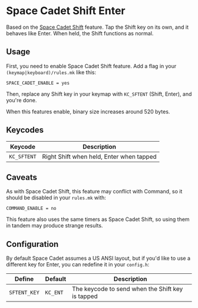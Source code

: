 # Space Cadet Shift Enter

Based on the [Space Cadet Shift](feature_space_cadet_shift.md) feature. Tap the Shift key on its own, and it behaves like Enter. When held, the Shift functions as normal.

## Usage

First, you need to enable Space Cadet Shift feature. Add a flag in your `(keymap|keyboard)/rules.mk` like this:

```make
SPACE_CADET_ENABLE = yes
```

Then, replace any Shift key in your keymap with `KC_SFTENT` (Shift, Enter), and you're done.

When this features enable, binary size increases around 520 bytes.


## Keycodes

|Keycode    |Description                             |
|-----------|----------------------------------------|
|`KC_SFTENT`|Right Shift when held, Enter when tapped|

## Caveats

As with Space Cadet Shift, this feature may conflict with Command, so it should be disabled in your `rules.mk` with:

```make
COMMAND_ENABLE = no
```

This feature also uses the same timers as Space Cadet Shift, so using them in tandem may produce strange results.

## Configuration

By default Space Cadet assumes a US ANSI layout, but if you'd like to use a different key for Enter, you can redefine it in your `config.h`:

|Define      |Default |Description                                     |
|------------|--------|------------------------------------------------|
|`SFTENT_KEY`|`KC_ENT`|The keycode to send when the Shift key is tapped|
